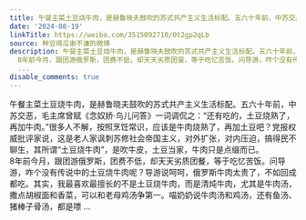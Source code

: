 ```yaml
---
title: 午餐主菜土豆烧牛肉，是赫鲁晓夫鼓吹的苏式共产主义生活标配。五六十年前，中苏交恶，毛主席曾赋《念奴娇·鸟儿问答》一词调侃之：“还有吃的，土豆烧熟了，再加...
date: '2024-08-19'
linkTitle: https://weibo.com/3515092710/Ot2gp2qLb
source: 种豆得瓜谢不谦的微博
description: 午餐主菜土豆烧牛肉，是赫鲁晓夫鼓吹的苏式共产主义生活标配。五六十年前，中苏交恶，毛主席曾赋《念奴娇·鸟儿问答》一词调侃之：“还有吃的，土豆烧熟了，再加牛肉。”很多人不解，按照烹饪常识，应该是牛肉烧熟了，再加土豆吧？党报权威批评家说，这是老人家讽刺苏修社会帝国主义，对外扩张，对内压迫，搞得民不聊生，其所谓“土豆烧牛肉”，是吹牛皮，土豆当家，牛肉只是点缀而已。<br>
  8年前今月，跟团游俄罗斯，团费不低，却天天劣质团餐，等于吃忆苦饭。问导游，咋个没有传说中的土豆烧牛肉呢？导游说呵呵，俄罗斯牛肉太贵了，不如回成都吃。其实，我最喜欢最擅长的不是土豆烧牛肉，而是清炖牛肉，尤其是牛肉汤，撒点胡椒面和香菜，可以和老母鸡汤争第一。喵奶奶说牛肉汤和鸡汤，还有鱼汤、猪棒子骨汤，都是嘌
  ...
disable_comments: true
---
```

午餐主菜土豆烧牛肉，是赫鲁晓夫鼓吹的苏式共产主义生活标配。五六十年前，中苏交恶，毛主席曾赋《念奴娇·鸟儿问答》一词调侃之：“还有吃的，土豆烧熟了，再加牛肉。”很多人不解，按照烹饪常识，应该是牛肉烧熟了，再加土豆吧？党报权威批评家说，这是老人家讽刺苏修社会帝国主义，对外扩张，对内压迫，搞得民不聊生，其所谓“土豆烧牛肉”，是吹牛皮，土豆当家，牛肉只是点缀而已。<br> 8年前今月，跟团游俄罗斯，团费不低，却天天劣质团餐，等于吃忆苦饭。问导游，咋个没有传说中的土豆烧牛肉呢？导游说呵呵，俄罗斯牛肉太贵了，不如回成都吃。其实，我最喜欢最擅长的不是土豆烧牛肉，而是清炖牛肉，尤其是牛肉汤，撒点胡椒面和香菜，可以和老母鸡汤争第一。喵奶奶说牛肉汤和鸡汤，还有鱼汤、猪棒子骨汤，都是嘌 ...